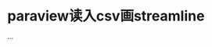 # paraview读入csv画streamline

···
<!--stackedit_data:
eyJoaXN0b3J5IjpbOTMwOTQ5ODYsLTYzOTAwNTM4OV19
-->